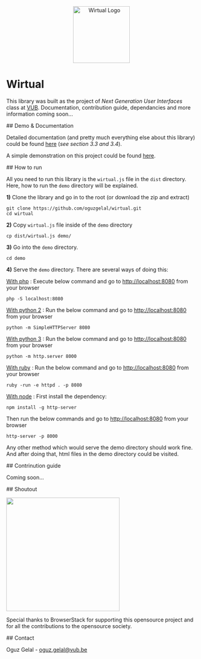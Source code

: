 <div style="text-align: center;"><img src="http://i.imgur.com/CGV3sgl.png" alt="Wirtual Logo" width="150"></div>


# Wirtual

This library was built as the project of *Next Generation User Interfaces* class at <a href="http://vub.ac.be" target="_new">VUB</a>. Documentation, contribution guide, dependancies and more information coming soon...


## Demo & Documentation

Detailed documentation (and pretty much everything else about this library) could be found <a href="http://oguzgelal.com/wp-content/uploads/2017/12/wirtual.pdf" target="_new">here</a> (*see section 3.3 and 3.4*).

A simple demonstration on this project could be found <a href="https://youtu.be/gSaTBP0ME_A" target="_new">here</a>.


## How to run

All you need to run this library is the `wirtual.js` file in the `dist` directory. Here, how to run the `demo` directory will be explained.

**1)** Clone the library and go in to the root (or download the zip and extract)

```
git clone https://github.com/oguzgelal/wirtual.git
cd wirtual
```

**2)** Copy `wirtual.js` file inside of the `demo` directory

```
cp dist/wirtual.js demo/
```

**3)** Go into the `demo` directory.

```
cd demo
```

**4)** Serve the `demo` directory. There are several ways of doing this: 

<u>With php</u> : Execute below command and go to <a href="http://localhost:8080" target="_new">http://localhost:8080</a> from your browser

```
php -S localhost:8080
```

<u>With python 2</u> : Run the below command and go to <a href="http://localhost:8080" target="_new">http://localhost:8080</a> from your browser

```
python -m SimpleHTTPServer 8080
```

<u>With python 3</u> : Run the below command and go to <a href="http://localhost:8080" target="_new">http://localhost:8080</a> from your browser

```
python -m http.server 8000
```

<u>With ruby</u> : Run the below command and go to <a href="http://localhost:8080" target="_new">http://localhost:8080</a> from your browser

```
ruby -run -e httpd . -p 8080
```

<u>With node</u> : First install the dependency:

```
npm install -g http-server
```

Then run the below commands and go to <a href="http://localhost:8080" target="_new">http://localhost:8080</a> from your browser

```
http-server -p 8000
```

Any other method which would serve the demo directory should work fine. And after doing that, html files in the demo directory could be visited.


## Contrinution guide

Coming soon...


## Shoutout

<img src="https://www.browserstack.com/images/layout/browserstack-logo-600x315.png" style="width: 300px;" />

Special thanks to BrowserStack for supporting this opensource project and for all the contributions to the opensource society.


## Contact

Oguz Gelal - <a href="mailto:oguz.gelal@vub.be">oguz.gelal@vub.be</a>
